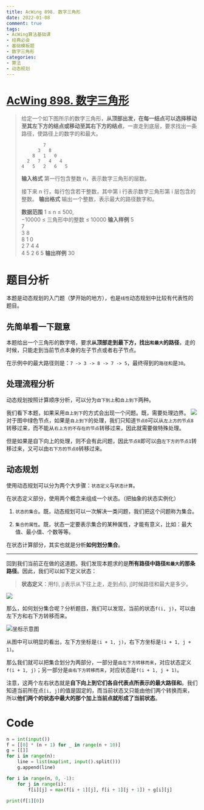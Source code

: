 ```yaml
---
title: AcWing 898. 数字三角形
date: 2022-01-08
comment: true
tags:
- AcWing算法基础课
- 经典必会
- 基础模板题
- 数字三角形
categories:
- 算法
- 动态规划
---
```


# [AcWing 898. 数字三角形](https://www.acwing.com/problem/content/900/)

> 给定一个如下图所示的数字三角形，**从顶部出发，在每一结点可以选择移动至其左下方的结点或移动至其右下方的结点**，一直走到底层，要求找出一条路径，使路径上的数字的和最大。
> 
>             7
>           3   8
>         8   1   0
>       2   7   4   4    
>     4   5   2   6   5
> **输入格式**
> 第一行包含整数 n，表示数字三角形的层数。
> 
> 接下来 n 行，每行包含若干整数，其中第 i 行表示数字三角形第 i 层包含的整数。
> **输出格式**
> 输出一个整数，表示最大的路径数字和。
> 
> **数据范围**
> 1 ≤ n ≤ 500,  
> −10000 ≤ 三角形中的整数 ≤ 10000
> **输入样例**
> 5  
> 7  
> 3 8  
> 8 1 0   
> 2 7 4 4  
> 4 5 2 6 5
> **输出样例**
> 30

# 题目分析
本题是动态规划的入门题（梦开始的地方），也是`线性`动态规划中比较有代表性的题目。

## 先简单看一下题意
本题给出一个三角形的数字塔，要求**从顶部走到最下方，找出`和最大`的路径**，走的时候，只能走到当前节点本身的左子节点或者右子节点。

在示例中的最大路径则是：`7 -> 3 -> 8 -> 7 -> 5`，最终得到的`路径和`是`30`。

## 处理流程分析
动态规划按照计算顺序分析，可以分为`自下到上`和`自上到下`两种。

我们看下本题，如果采用`自上到下`的方式会出现一个问题。既，需要处理边界。
![](/assets/b14868b8-e15d-45dc-900e-7f4bce69b53a.png)
对于图中绿色节点，如果是`自上到下`的处理，我们只知道`节点0`可以从`左上方的节点8`转移过来，而不能从`右上方的不存在的节点`转移过来，因此就需要做特殊处理。

但是如果是自下向上的处理，则不会有此问题，因此`节点8`即可以由`左下方的节点1`转移过来，又可以由`右下方的节点0`转移过来。

## 动态规划
使用动态规划可以分为两个大步骤：`状态定义`与`状态计算`。

在状态定义部分，使用两个概念来组成一个状态。（把抽象的状态实例化）

1. `状态的集合`。既，动态规划可以一次解决一类问题，我们把这个问题称为集合。

2. `集合的属性`。既，状态一定要表示集合的某种属性，才能有意义，比如：最大值、最小值、个数等等。

在状态计算部分，其实也就是分析**如何划分集合**。

---
回到我们当前正在做的这道题。我们发现本题求的是**所有路径中路径`和最大`的那条路径**。因此，我们可以如下定义状态： 
> **状态定义**：用f(i, j)表示从下往上走，走到点[i, j]时候路径和最大是多少。

![](/assets/5d406dfe-aad0-46b4-a19e-32975c2f4d3d.png)

那么，如何划分集合呢？分析题目，我们可以发现，当前的状态`f(i, j)`，可以由左下方和右下方转移而来。

![坐标示意图](/assets/aad7d007-2864-48b9-8e31-e2c92a5965dd.png)

从图中可以明显的看出，左下方坐标是`(i + 1, j)`，右下方坐标是`(i + 1, j + 1)`。

那么我们就可以把集合划分为两部分，一部分是`由左下方转移而来`，对应状态定义`f(i + 1, j)`；另一部分是`由右下方转移而来`，对应状态是`f(i + 1, j + 1)`。

注意，这两个左右状态就是**自下向上到它们各自代表点所表示的最大路径和**。我们知道当前所在点`[i, j]`的值是固定的，而当前状态又只能由他们两个转换而来，所以**他们两个的状态中最大的那个加上当前点就形成了当前状态**。

# Code
```python
n = int(input())
f = [[0] * (n + 1) for _ in range(n + 10)]
g = [[]]
for i in range(n):
    line = list(map(int, input().split()))
    g.append(line)

for i in range(n, 0, -1):
    for j in range(i):
        f[i][j] = max(f[i + 1][j], f[i + 1][j + 1]) + g[i][j]

print(f[1][0])
```




